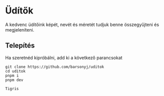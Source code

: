 # Üdítők
A kedvenc üdítőink képét, nevét és méretét tudjuk benne összegyűjteni és megjeleníteni.
## Telepítés
Ha szeretnéd kipróbálni, add ki a következő parancsokat
```
git clone https://github.com/barsonyj/uditok
cd uditok
pnpm i
pnpm dev
```
`Tigris`
